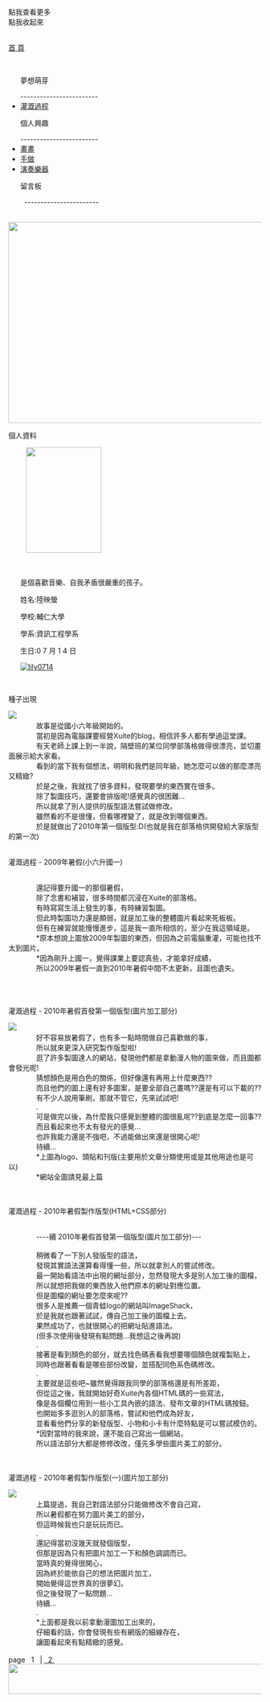 <script src="https://ajax.googleapis.com/ajax/libs/jquery/3.2.1/jquery.min.js"></script>
<script type="text/javascript"> 
$(document).ready(function() { 
$(".categoryho").click(function(){
   $(".category").css({left:"-20px"});
   $(".categoryho").hide();
   $(".categoryhide").show();
});
$(".categoryhide").click(function(){
   $(".category").css({left:"-200px"});
   $(".categoryhide").hide();
   $(".categoryho").show();
});
$("#lily0714-github-io").hide();
});
</script>
 <link href="insidepage.css" rel="stylesheet" type="text/css" media="all"> 
   <body>
   <div class="categoryho">點我查看更多</div>
   <div class="categoryhide">點我收起來</div>
   <div class="category">
   <p id="cat_home"><a href="https://lily0714.github.io/">首 頁</a></p>
   <ul><p class="cat_item">夢想萌芽</p>
------------------------
   <li class="cat_inin"><a href="https://lily0714.github.io/dreamstory">灌溉過程</a></li>
   </ul>
   <ul><p class="cat_item">個人興趣</p>
   ------------------------
   <li class="cat_inin"><a href="https://lily0714.github.io/interest/draw">畫畫</a></li>
   <li class="cat_inin"><a href="https://lily0714.github.io/interest/diy">手做</a></li>
   <li class="cat_inin"><a href="https://lily0714.github.io/interest/music">演奏樂器</a></li>
   </ul>
   <ul><p class="cat_item">留言板</p>
   -----------------------
   </ul>
   </div>
   <div id="bantitle">
   <img id="banner" src="http://lily0714.github.io/20170424改.jpg" width="700" height="400">
  
   </div>
   <div id="WRAPPER">
      <div id="LSIDE">
          <div id="infor">
          <p class="infortitle">個人資料</p>
          <img class="ipic" src="http://lily0714.github.io/20170628.jpg" width="150" height="210">
          <ul><br>
          <p class="icontent">是個喜歡音樂、自我矛盾很嚴重的孩子。</p>
          <p class="icontent">姓名:陸映螢</p>
          <p class="icontent">學校:輔仁大學</p>
          <p class="icontent">學系:資訊工程學系</p>
          <p class="icontent">生日:0 7 月 1 4 日</p>
          <a href="https://github.com/lily0714" target="_blank"><img class="icon" src="https://lily0714.github.io/GitHub-Mark-32px.png" alt="lily0714"></a>
          </ul>
          </div>
      </div>
      <div id="CONTENT">
         <div class="dream1">
         <br>
         <p class="post">種子出現</p>
            <a href="https://lily0714.github.io/seed1.jpg" target="_blank"><img class="post1" src="https://lily0714.github.io/seed1.jpg" ></a>
            <div class="dcontent">
               故事是從國小六年級開始的。<br>
               當初是因為電腦課要經營Xuite的blog，相信許多人都有學過這堂課。<br>
               有天老師上課上到一半說，隔壁班的某位同學部落格做得很漂亮，並切畫面展示給大家看。<br>
               看到的當下我有個想法，明明和我們是同年級，她怎麼可以做的那麼漂亮又精緻?<br>
               於是之後，我就找了很多資料，發現要學的東西實在很多。<br>
               除了製圖技巧，還要會排版呢!感覺真的很困難...<br>
               所以就拿了別人提供的版型語法嘗試做修改。<br>
               雖然看的不是很懂，但看哪裡變了，就是改到哪個東西。<br>
               於是就做出了2010年第一個版型:D(也就是我在部落格供開發給大家版型的第一次)
            </div>
         </div>
         <div class="dream1">
         <br>
         <p class="post">灌溉過程 - 2009年暑假(小六升國一)</p>
            <div class="dcontent">
               還記得要升國一的那個暑假，<br>
               除了念書和補習，很多時間都沉浸在Xuite的部落格。<br>
               有時寫寫生活上發生的事，有時練習製圖。<br>
               &nbsp; &nbsp; &nbsp; &nbsp; &nbsp; &nbsp; &nbsp; 但此時製圖功力還是頗弱，就是加工後的整體圖片看起來死板板。<br>
               但有在練習就能慢慢進步，這是我一直所相信的，至少在我這領域是。<br>
               *原本想說上圖放2009年製圖的東西，但因為之前電腦重灌，可能也找不太到圖片。<br>
               *因為剛升上國一，覺得課業上要認真些，才能拿好成績，<br>
                所以2009年暑假一直到2010年暑假中間不太更新，且圖也遺失。
            </div>
         </div>
         <div class="dream1">
         <br>
         <p class="post">灌溉過程 - 2010年暑假首發第一個版型(圖片加工部分)</p>
            <a href="https://lily0714.github.io/2010seed2.png" target="_blank"><img class="post1" src="https://lily0714.github.io/2010seed2.png" ></a>
            <div class="dcontent">
               好不容易放暑假了，也有多一點時間做自己喜歡做的事，<br>
               所以就來更深入研究製作版型啦!<br>
               逛了許多製圖達人的網站，發現他們都是拿動漫人物的圖來做，而且圖都會發光呢!<br>
               猜想顏色是用白色的關係，但好像還有再用上什麼東西??<br>
               而且他們的圖上還有好多圖案，是要全部自己畫嗎??還是有可以下載的??<br>
               有不少人說用筆刷，那就不管它，先來試試吧!<br>
               .<br>
               可是做完以後，為什麼我只感覺到整體的圖很亂呢??到底是怎麼一回事??<br>
               而且看起來也不太有發光的感覺...<br>
               也許我能力還是不強吧，不過能做出來還是很開心呢!<br>
               待續...<br>
               *上圖為logo、頭貼和刊版(主要用於文章分類使用或是其他用途也是可以)<br>
               *網站全圖請見最上篇
            </div>
         </div>
         <div class="dream1">
         <br>
         <p class="post">灌溉過程 - 2010年暑假製作版型(HTML+CSS部分)</p>
            <div class="dcontent">
               ----續 2010年暑假首發第一個版型(圖片加工部分)---<br><br>
               稍微看了一下別人發版型的語法，<br>
               發現其實語法還算看得懂一些，所以就拿別人的嘗試修改。<br>
               最一開始看語法中出現的網址部分，忽然發現大多是別人加工後的圖檔，<br>
               所以就想把我做的東西放入他們原本的網址對應位置。<br>
               但是圖檔的網址要怎麼來呢??<br>
               很多人是推薦一個青蛙logo的網站叫ImageShack，<br>
               於是我就也跟著試試，傳自己加工後的圖檔上去。<br>
               果然成功了，也就很開心的把網址貼進語法。<br>
               (但多次使用後發現有點問題...我想這之後再說)<br>
               .<br>
               接著是看到顏色的部分，就去找色碼表看我想要哪個顏色就複製貼上，<br>
               同時也跟著看看是哪些部份改變，並搭配同色系色碼修改。<br>
               .<br>
               主要就是這些吧~雖然覺得跟我同學的部落格還是有所差距，<br>
               但從這之後，我就開始好奇Xuite內各個HTML碼的一些寫法，<br>
               像是各個欄位用到一些小工具內嵌的語法、發布文章的HTML碼按鈕。<br>
               也開始多多逛別人的部落格，嘗試和他們成為好友，<br>
               並看看他們分享的新發版型、小物和小卡有什麼特點是可以嘗試模仿的。<br>
               *因對當時的我來說，還不能自己寫出一個網站，<br>
               所以語法部分大都是修修改改，僅先多學些圖片美工的部分。
            </div>
         </div>
         <div class="dream1">
         <br>
         <p class="post">灌溉過程 - 2010年暑假製作版型(一)(圖片加工部分)</p>
<a href="https://lily0714.github.io/2010seed8.png" target="_blank"><img class="post1" src="https://lily0714.github.io/2010seed8.png" ></a>
            <div class="dcontent">
               上篇提過，我自己對語法部分只能做修改不會自己寫，<br>
               所以暑假都在努力圖片美工的部分，<br>
               但這時候我也只是玩玩而已。<br>
               .<br>
               還記得當初沒幾天就發個版型，<br>
               但那是因為只有把圖片加工一下和顏色調調而已。<br>
               當時真的覺得很開心，<br>
               因為終於能依自己的想法把圖片加工，<br>
               開始覺得這世界真的很夢幻。<br>
               但之後發現了一點問題...<br>
               待續...<br>
               .<br>
               *上面都是我以前拿動漫圖加工出來的，<br>
               仔細看的話，你會發現有些有網版的細線存在，<br>
               讓圖看起來有點精緻的感覺。<br>
            </div>
         </div>
         <div class="page">
         page &nbsp; 1 &nbsp; | <a href="https://lily0714.github.io/dreamstory2">&nbsp; 2&nbsp; </a>
         </div>
      </div>   
   </div>
   <div id="FOOTER"> 
      <img src="http://lily0714.github.io/底.png" width="980" height="60">
   </div>
   </body>
